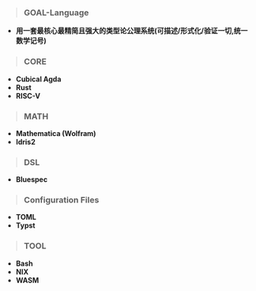 > ### GOAL-Language
- **用一套最核心最精简且强大的类型论公理系统(可描述/形式化/验证一切,统一数学记号)**

> ### CORE
 - **Cubical Agda**
 - **Rust**
 - **RISC-V**

> ### MATH
- **Mathematica (Wolfram)**
 - **Idris2**


> ### DSL
- **Bluespec**


> ### Configuration Files
- **TOML**
- **Typst**  

> ### TOOL
- **Bash**
- **NIX**
- **WASM**

